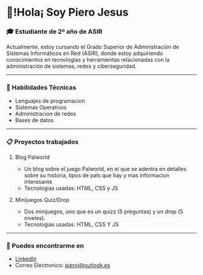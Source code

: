 # 🌟!Hola¡ Soy Piero Jesus 
### 🎓 Estudiante de 2º año de ASIR
Actualmente, estoy cursando el Grado Superior de Administración de Sistemas Informáticos en Red (ASIR), donde estoy adquiriendo conocimientos en tecnologías y herramientas relacionadas con la administración de sistemas, redes y ciberseguridad.
* * *
### 🚀 Habilidades Técnicas
- Lenguajes de programacion
- Sistemas Operativos
- Administracion de redes
- Bases de datos
* * *
### 📋 Proyectos trabajados
1. Blog Palworld
   - Un blog sobre el juego Palworld, en el que se adentra en detalles sobre su historia, tipos de pals que hay y mas informacion interesante
   - Tecnologias usadas: HTML, CSS y JS
     
2. Minijuegos Quiz/Drop
   - Dos minijuegos, uno que es un quizz (5 preguntas) y un drop (5 niveles).
   - Tecnologias usadas: HTML, CSS Y JS
* * *
### 🚩 Puedes encontrarme en
- [LinkedIn](https://www.linkedin.com/in/piero-jesus-53aa02291/)
- Correo Electronico: [pieroj@outlook.es](mailto:pieroj@outlook.es)
